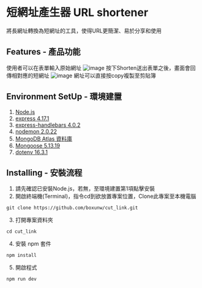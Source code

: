 # 短網址產生器 URL shortener
將長網址轉換為短網址的工具，使得URL更簡潔、易於分享和使用
## Features - 產品功能
使用者可以在表單輸入原始網址
![image](https://github.com/boxunw/cut_link/blob/main/index.png)
按下Shorten送出表單之後，畫面會回傳相對應的短網址
![image](https://github.com/boxunw/cut_link/blob/main/shorturl.png)
網址可以直接按copy複製至剪貼簿
## Environment SetUp - 環境建置
1. [Node.js](https://nodejs.org/zh-tw)
2. [express 4.17.1](https://www.npmjs.com/package/express/v/4.17.1)
3. [express-handlebars 4.0.2](https://www.npmjs.com/package/express-handlebars?activeTab=versions)
4. [nodemon 2.0.22](https://www.npmjs.com/package/nodemon)
5. [MongoDB Atlas 資料庫](https://www.mongodb.com/atlas/database)
6. [Mongoose 5.13.19](https://www.npmjs.com/package/mongoose?activeTab=versions)
7. [dotenv 16.3.1](https://www.npmjs.com/package/dotenv)
## Installing - 安裝流程
1. 請先確認已安裝Node.js，若無，至環境建置第1項點擊安裝
2. 開啟終端機(Terminal)，指令cd到欲放置專案位置，Clone此專案至本機電腦
```
git clone https://github.com/boxunw/cut_link.git
```
3. 打開專案資料夾
```
cd cut_link
```
4. 安裝 npm 套件
```
npm install
```
5. 開啟程式
```
npm run dev
```


